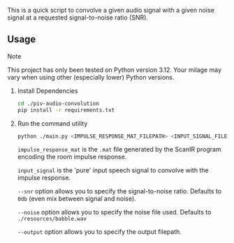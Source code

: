 This is a quick script to convolve a given audio signal with a given noise signal at a requested signal-to-noise ratio (SNR).

## Usage
> [!NOTE]  
> This project has only been tested on Python version 3.12. Your milage may vary when using other (especially lower) Python versions.

1. Install Dependencies
   ```sh
   cd ./piv-audio-convolution
   pip install -r requirements.txt
   ```
2. Run the command utility
   ```sh
   python ./main.py <IMPULSE_RESPONSE_MAT_FILEPATH> <INPUT_SIGNAL_FILEPATH> [--snr <SNR>] [--noise <NOISE_FILEPATH>] [--output <OUTPUT_FILEPATH>]
   ```

    `impulse_response_mat` is the `.mat` file generated by the ScanIR program encoding the room impulse response. 
    
    `input_signal` is the 'pure' input speech signal to convolve with the impulse response.

    `--snr` option allows you to specify the signal-to-noise ratio. Defaults to `0db` (even mix between signal and noise).

    `--noise` option allows you to specify the noise file used. Defaults to `./resources/babble.wav`

    `--output` option allows you to specify the output filepath.
